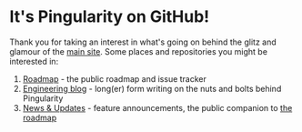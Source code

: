 # It's Pingularity on GitHub!

Thank you for taking an interest in what's going on behind the glitz and glamour of the [main site](https://pingularity.app). Some places and repositories you might be interested in:

1. [Roadmap](https://github.com/PingularityApp/roadmap) - the public roadmap and issue tracker
2. [Engineering blog](https://pingularity.app/blog) - long(er) form writing on the nuts and bolts behind Pingularity
3. [News & Updates](https://pingularity.app/news) - feature announcements, the public companion to [the roadmap](https://github.com/PingularityApp/roadmap)

